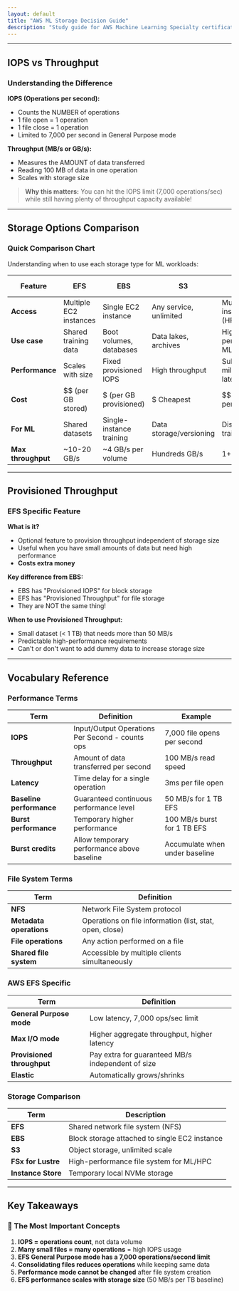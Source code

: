 ```yaml
---
layout: default
title: "AWS ML Storage Decision Guide"
description: "Study guide for AWS Machine Learning Specialty certification"
---
```


---

## IOPS vs Throughput

### Understanding the Difference

**IOPS (Operations per second):**
- Counts the NUMBER of operations
- 1 file open = 1 operation
- 1 file close = 1 operation
- Limited to 7,000 per second in General Purpose mode

**Throughput (MB/s or GB/s):**
- Measures the AMOUNT of data transferred
- Reading 100 MB of data in one operation
- Scales with storage size

> **Why this matters:** You can hit the IOPS limit (7,000 operations/sec) while still having plenty of throughput capacity available!

---

## Storage Options Comparison

### Quick Comparison Chart

Understanding when to use each storage type for ML workloads:

| Feature            | EFS                        | EBS                        | S3                         | FSx for Lustre             |
|--------------------|----------------------------|----------------------------|----------------------------|----------------------------|
| **Access**         | Multiple EC2 instances     | Single EC2 instance        | Any service, unlimited     | Multiple instances (HPC)   |
| **Use case**       | Shared training data       | Boot volumes, databases    | Data lakes, archives       | High-performance ML        |
| **Performance**    | Scales with size           | Fixed provisioned IOPS     | High throughput            | Sub-millisecond latency    |
| **Cost**           | $$ (per GB stored)         | $ (per GB provisioned)     | $ Cheapest                 | $$$ (high performance)     |
| **For ML**         | Shared datasets            | Single-instance training   | Data storage/versioning    | Distributed training       |
| **Max throughput** | ~10-20 GB/s                | ~4 GB/s per volume         | Hundreds GB/s              | 1+ TB/s                    |

---

## Provisioned Throughput

### EFS Specific Feature

**What is it?**
- Optional feature to provision throughput independent of storage size
- Useful when you have small amounts of data but need high performance
- **Costs extra money**

**Key difference from EBS:**
- EBS has "Provisioned IOPS" for block storage
- EFS has "Provisioned Throughput" for file storage
- They are NOT the same thing!

**When to use Provisioned Throughput:**
- Small dataset (< 1 TB) that needs more than 50 MB/s
- Predictable high-performance requirements
- Can't or don't want to add dummy data to increase storage size

---

## Vocabulary Reference

### Performance Terms

| Term                       | Definition                                            | Example                        |
|----------------------------|-------------------------------------------------------|--------------------------------|
| **IOPS**                   | Input/Output Operations Per Second - counts ops       | 7,000 file opens per second    |
| **Throughput**             | Amount of data transferred per second                 | 100 MB/s read speed            |
| **Latency**                | Time delay for a single operation                     | 3ms per file open              |
| **Baseline performance**   | Guaranteed continuous performance level               | 50 MB/s for 1 TB EFS           |
| **Burst performance**      | Temporary higher performance                          | 100 MB/s burst for 1 TB EFS    |
| **Burst credits**          | Allow temporary performance above baseline            | Accumulate when under baseline |

### File System Terms

| Term                       | Definition                                                     |
|----------------------------|----------------------------------------------------------------|
| **NFS**                    | Network File System protocol                                   |
| **Metadata operations**    | Operations on file information (list, stat, open, close)       |
| **File operations**        | Any action performed on a file                                 |
| **Shared file system**     | Accessible by multiple clients simultaneously                  |

### AWS EFS Specific

| Term                       | Definition                                                     |
|----------------------------|----------------------------------------------------------------|
| **General Purpose mode**   | Low latency, 7,000 ops/sec limit                               |
| **Max I/O mode**           | Higher aggregate throughput, higher latency                    |
| **Provisioned throughput** | Pay extra for guaranteed MB/s independent of size              |
| **Elastic**                | Automatically grows/shrinks                                    |

### Storage Comparison

| Term                       | Description                                                    |
|----------------------------|----------------------------------------------------------------|
| **EFS**                    | Shared network file system (NFS)                               |
| **EBS**                    | Block storage attached to single EC2 instance                  |
| **S3**                     | Object storage, unlimited scale                                |
| **FSx for Lustre**         | High-performance file system for ML/HPC                        |
| **Instance Store**         | Temporary local NVMe storage                                   |

---

## Key Takeaways

### 🎯 The Most Important Concepts

1. **IOPS = operations count**, not data volume
2. **Many small files = many operations** = high IOPS usage
3. **EFS General Purpose mode has a 7,000 operations/second limit**
4. **Consolidating files reduces operations** while keeping same data
5. **Performance mode cannot be changed** after file system creation
6. **EFS performance scales with storage size** (50 MB/s per TB baseline)
